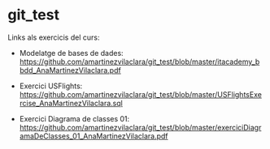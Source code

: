 # git_test

Links als exercicis del curs:

- Modelatge de bases de dades:
https://github.com/amartinezvilaclara/git_test/blob/master/itacademy_bbdd_AnaMartinezVilaclara.pdf

- Exercici USFlights:
https://github.com/amartinezvilaclara/git_test/blob/master/USFlightsExercise_AnaMartinezVilaclara.sql

- Exercici Diagrama de classes 01:
https://github.com/amartinezvilaclara/git_test/blob/master/exerciciDiagramaDeClasses_01_AnaMartinezVilaclara.pdf
